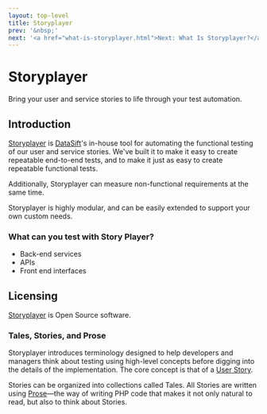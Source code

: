 ```yaml
---
layout: top-level
title: Storyplayer
prev: '&nbsp;'
next: '<a href="what-is-storyplayer.html">Next: What Is Storyplayer?</a>'
---
```


# Storyplayer

Bring your user and service stories to life through your test automation.

## Introduction

[Storyplayer](https://github.com/datasift/storyplayer) is [DataSift](http://datasift.com)'s in-house tool for automating the functional testing of our user and service stories.  We've built it to make it easy to create repeatable end-to-end tests, and to make it just as easy to create repeatable functional tests.

Additionally, Storyplayer can measure non-functional requirements at the same time.

Storyplayer is highly modular, and can be easily extended to support your own custom needs.

### What can you test with Story Player?

 * Back-end services
 * APIs
 * Front end interfaces

## Licensing

[Storyplayer](https://github.com/datasift/storyplayer) is Open Source software.

### Tales, Stories, and Prose

Storyplayer introduces terminology designed to help developers and managers think about testing using high-level concepts before digging into the details of the implementation. The core concept is that of a [User Story](/storyplayer/stories/index.html).

Stories can be organized into collections called Tales.  All Stories are written using [Prose](/storyplayer/prose/index.html)&mdash;the way of writing PHP code that makes it not only natural to read, but also to think about Stories.
